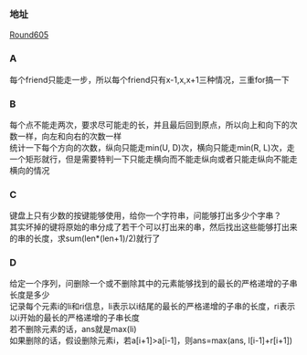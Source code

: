 ### 地址
[Round605](https://codeforces.com/contest/1272)

### A
每个friend只能走一步，所以每个friend只有x-1,x,x+1三种情况，三重for搞一下

### B
每个点不能走两次，要求尽可能走的长，并且最后回到原点，所以向上和向下的次数一样，向左和向右的次数一样  
统计一下每个方向的次数，纵向只能走min(U, D)次，横向只能走min(R, L)次，走一个矩形就行，但是需要特判一下只能走横向而不能走纵向或者只能走纵向不能走横向的情况

### C
键盘上只有少数的按键能够使用，给你一个字符串，问能够打出多少个字串？  
其实坏掉的键将原始的串分成了若干个可以打出来的串，然后找出这些能够打出来的串的长度，求sum(len*(len+1)/2)就行了

### D
给定一个序列，问删除一个或不删除其中的元素能够找到的最长的严格递增的子串长度是多少  
记录每个元素i的li和ri信息，li表示以i结尾的最长的严格递增的子串的长度，ri表示以i开始的最长的严格递增的子串长度  
若不删除元素的话，ans就是max(li)  
如果删除的话，假设删除元素i，若a[i+1]>a[i-1]，则ans=max(ans, l[i-1]+r[i+1])
